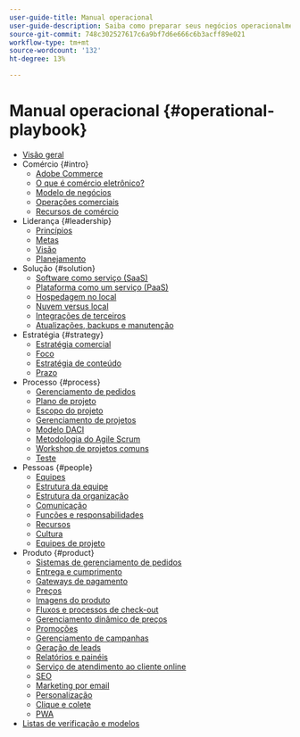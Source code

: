 ```yaml
---
user-guide-title: Manual operacional
user-guide-description: Saiba como preparar seus negócios operacionalmente para gerenciar um site de comércio eletrônico bem-sucedido.
source-git-commit: 748c302527617c6a9bf7d6e666c6b3acff89e021
workflow-type: tm+mt
source-wordcount: '132'
ht-degree: 13%

---
```



# Manual operacional {#operational-playbook}

- [Visão geral](overview.md)
- Comércio {#intro}
   - [Adobe Commerce](intro/commerce.md)
   - [O que é comércio eletrônico?](intro/ecommerce.md)
   - [Modelo de negócios](intro/business-model.md)
   - [Operações comerciais](intro/operations.md)
   - [Recursos de comércio](intro/features.md)
- Liderança {#leadership}
   - [Princípios](leadership/principles.md)
   - [Metas](leadership/goals.md)
   - [Visão](leadership/vision.md)
   - [Planejamento](leadership/planning.md)
- Solução {#solution}
   - [Software como serviço (SaaS)](solution/software-service.md)
   - [Plataforma como um serviço (PaaS)](solution/platform-service.md)
   - [Hospedagem no local](solution/on-premises.md)
   - [Nuvem versus local](solution/hosting-comparison.md)
   - [Integrações de terceiros](solution/integrations.md)
   - [Atualizações, backups e manutenção](solution/maintenance.md)
- Estratégia {#strategy}
   - [Estratégia comercial](strategy/commerce.md)
   - [Foco](strategy/focus.md)
   - [Estratégia de conteúdo](strategy/content.md)
   - [Prazo](strategy/maturity.md)
- Processo {#process}
   - [Gerenciamento de pedidos](process/order-management.md)
   - [Plano de projeto](process/project-plan.md)
   - [Escopo do projeto](process/project-scope.md)
   - [Gerenciamento de projetos](process/project-management.md)
   - [Modelo DACI](process/project-management-framework.md)
   - [Metodologia do Agile Scrum](process/agile-scrum.md)
   - [Workshop de projetos comuns](process/project-workshops.md)
   - [Teste](process/testing.md)
- Pessoas {#people}
   - [Equipes](people/teams.md)
   - [Estrutura da equipe](people/team-structure.md)
   - [Estrutura da organização](people/organizational-structure.md)
   - [Comunicação](people/communication.md)
   - [Funções e responsabilidades](people/roles-responsibilities.md)
   - [Recursos](people/resources.md)
   - [Cultura](people/culture.md)
   - [Equipes de projeto](people/project-teams.md)
- Produto {#product}
   - [Sistemas de gerenciamento de pedidos](product/order-management-systems.md)
   - [Entrega e cumprimento](product/shipping-fulfillment.md)
   - [Gateways de pagamento](product/payment-gateways.md)
   - [Preços](product/pricing.md)
   - [Imagens do produto](product/images.md)
   - [Fluxos e processos de check-out](product/checkout.md)
   - [Gerenciamento dinâmico de preços](product/dynamic-pricing.md)
   - [Promoções](product/promotions.md)
   - [Gerenciamento de campanhas](product/campaign-management.md)
   - [Geração de leads](product/lead-generation.md)
   - [Relatórios e painéis](product/reporting.md)
   - [Serviço de atendimento ao cliente online](product/customer-service.md)
   - [SEO](product/search-engine-optimization.md)
   - [Marketing por email](product/marketing.md)
   - [Personalização](product/personalization.md)
   - [Clique e colete](product/click-collect.md)
   - [PWA](product/progressive-web-app.md)
- [Listas de verificação e modelos](checklists-templates/home.md)
